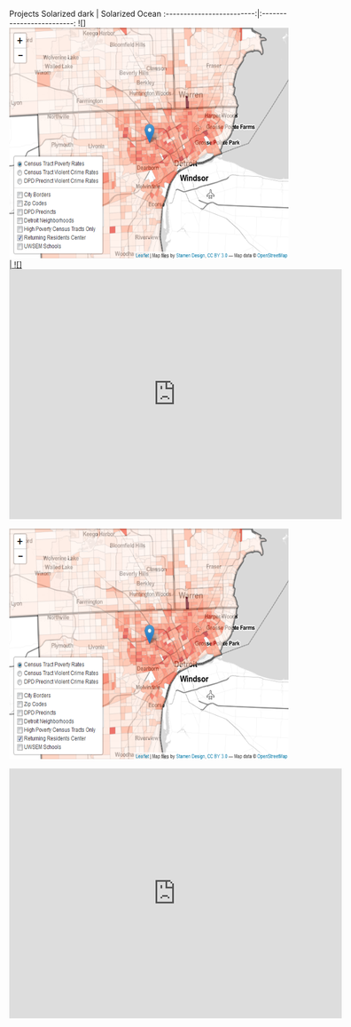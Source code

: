 Projects
Solarized dark             |  Solarized Ocean
:-------------------------:|:-------------------------:
![]<a href="http://rpubs.com/sarahschmidt/268691"><img src="https://github.com/saraheschmidt/saraheschmidt.github.io/blob/master/Map.png?raw=true" width="600" height="415" />  |  ![]<iframe width="600" height="450" src="https://app.powerbi.com/view?r=eyJrIjoiZDM0ZjQ2NjQtNmRlNy00NDJiLWJlZDItMjJkMjBlNjQ0NDdmIiwidCI6ImIxNTJkZTI1LTYxZDMtNDlhMi1hMmY4LTczMWQ2ZTgxNDAyOSIsImMiOjN9" frameborder="0" allowFullScreen="true"></iframe>







<a href="http://rpubs.com/sarahschmidt/268691"><img src="https://github.com/saraheschmidt/saraheschmidt.github.io/blob/master/Map.png?raw=true" width="600" height="415" />

<iframe width="600" height="450" src="https://app.powerbi.com/view?r=eyJrIjoiZDM0ZjQ2NjQtNmRlNy00NDJiLWJlZDItMjJkMjBlNjQ0NDdmIiwidCI6ImIxNTJkZTI1LTYxZDMtNDlhMi1hMmY4LTczMWQ2ZTgxNDAyOSIsImMiOjN9" frameborder="0" allowFullScreen="true"></iframe>
